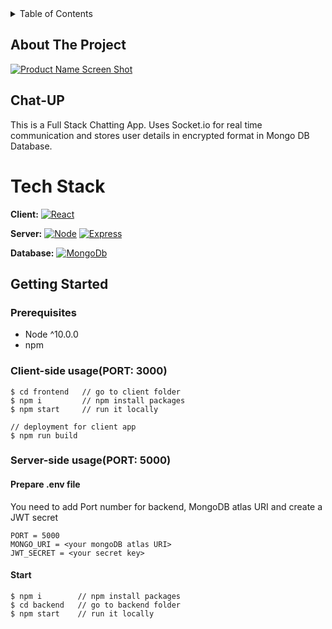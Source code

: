 <details>
  <summary>Table of Contents</summary>
  <ol>
    <li>
      <a href="#about-the-project">About The Project</a>
      <ul>
        <li><a href="#tech-stack">Tech Used</a></li>
      </ul>
    </li>
    <li>
      <a href="#getting-started">Getting Started</a>
      <ul>
        <li><a href="#prerequisites">Prerequisites</a></li>
        <li><a href="#client-side-usageport-3000">Client-side usage</a></li>
        <li><a href="#server-side-usageport-5000">Server-side usage</a></li>
      </ul>
    </li>
  </ol>
</details>

## About The Project

[![Product Name Screen Shot][product-screenshot]](https://example.com)

## Chat-UP

This is a Full Stack Chatting App.
Uses Socket.io for real time communication and stores user details in encrypted format in Mongo DB Database.




# Tech Stack

**Client:** [![React][React.js]][React-url]

**Server:** [![Node][Node.js]][Node-url]   [![Express][Express.js]][Express-url]

**Database:** [![MongoDb][Mongo.js]][Mongo-url]


## Getting Started

### Prerequisites
- Node ^10.0.0
- npm

### Client-side usage(PORT: 3000)
```
$ cd frontend   // go to client folder
$ npm i         // npm install packages
$ npm start     // run it locally

// deployment for client app
$ npm run build 
```

### Server-side usage(PORT: 5000)
#### Prepare .env file
 You need to add Port number for backend, MongoDB atlas URI and create a JWT secret
```
PORT = 5000
MONGO_URI = <your mongoDB atlas URI>
JWT_SECRET = <your secret key>
```
#### Start
```
$ npm i        // npm install packages
$ cd backend   // go to backend folder
$ npm start    // run it locally
```




[React.js]: https://img.shields.io/badge/React-20232A?style=for-the-badge&logo=react&logoColor=61DAFB
[React-url]: https://reactjs.org/
[Node.js]: https://img.shields.io/badge/node.js-000000?style=for-the-badge&logo=reactjs&logoColor=white
[Node-url]: https://nodejs.org/en/about/
[Express.js]: https://img.shields.io/badge/express.js-000000?style=for-the-badge&logo=expressjs&logoColor=white
[Express-url]: https://expressjs.com/
[Mongo.js]: https://img.shields.io/badge/mongo_db-000000?style=for-the-badge&logo=MongoDb&logoColor=white
[Mongo-url]: https://www.mongodb.com/
[product-screenshot]: frontend/build/logo.png

                  
